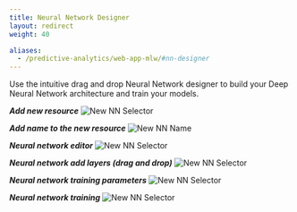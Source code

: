 ```yaml
---
title: Neural Network Designer
layout: redirect
weight: 40

aliases:
  - /predictive-analytics/web-app-mlw/#nn-designer
---
```



Use the intuitive drag and drop Neural Network designer to build your Deep Neural Network architecture and train your models.


***Add new resource***
![New NN Selector](/images/zementis/mlw-app-nn-selectnew.png)



***Add name to the new resource***
![New NN Name](/images/zementis/mlw-app-nn-name.png)


***Neural network editor***
![New NN Selector](/images/zementis/mlw-app-nn-edit.png)


***Neural network add layers (drag and drop)***
![New NN Selector](/images/zementis/mlw-app-nn-dense.png)


***Neural network training parameters***
![New NN Selector](/images/zementis/mlw-app-nn-train.png)


***Neural network training***
![New NN Selector](/images/zementis/mlw-app-nn-complete.png)